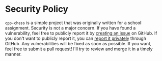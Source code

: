 # Security Policy

`cpp-chess` is a simple project that was originally written for a school assignment.
Security is not a major concern.
If you have found a vulnerability, feel free to publicly report it by [creating an issue](https://github.com/dkareh/cpp-chess/issues) on GitHub.
If you don't want to publicly report it, you can [report it privately](https://github.com/dkareh/cpp-chess/security) through GitHub.
Any vulnerabilities will be fixed as soon as possible.
If you want, feel free to submit a pull request!
I'll try to review and merge it in a timely manner.
